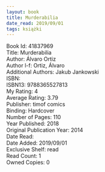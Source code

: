 ```yaml
---
layout: book
title: Murderabilia
date_read: 2019/09/01
tags: książki
---
```


Book Id: 41837969<br />
Title: Murderabilia<br />
Author: Álvaro Ortiz<br />
Author l-f: Ortiz, Álvaro<br />
Additional Authors: Jakub Jankowski<br />
ISBN: <br />
ISBN13: 9788365527813<br />
My Rating: 4<br />
Average Rating: 3.79<br />
Publisher: timof comics<br />
Binding: Hardcover<br />
Number of Pages: 110<br />
Year Published: 2018<br />
Original Publication Year: 2014<br />
Date Read: <br />
Date Added: 2019/09/01<br />
Exclusive Shelf: read<br />
Read Count: 1<br />
Owned Copies: 0<br />



